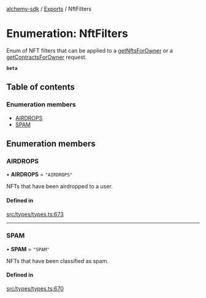 [alchemy-sdk](../README.md) / [Exports](../modules.md) / NftFilters

# Enumeration: NftFilters

Enum of NFT filters that can be applied to a [getNftsForOwner](../classes/NftNamespace.md#getnftsforowner) or a
[getContractsForOwner](../classes/NftNamespace.md#getcontractsforowner) request.

**`beta`**

## Table of contents

### Enumeration members

- [AIRDROPS](NftFilters.md#airdrops)
- [SPAM](NftFilters.md#spam)

## Enumeration members

### AIRDROPS

• **AIRDROPS** = `"AIRDROPS"`

NFTs that have been airdropped to a user.

#### Defined in

[src/types/types.ts:673](https://github.com/alchemyplatform/alchemy-sdk-js/blob/c9dbbf0/src/types/types.ts#L673)

___

### SPAM

• **SPAM** = `"SPAM"`

NFTs that have been classified as spam.

#### Defined in

[src/types/types.ts:670](https://github.com/alchemyplatform/alchemy-sdk-js/blob/c9dbbf0/src/types/types.ts#L670)
